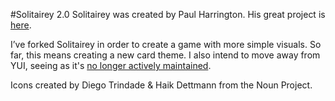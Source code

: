 #Solitairey 2.0
Solitairey was created by Paul Harrington. His great project is [here](https://github.com/pharrington/Solitairey).

I’ve forked Solitairey in order to create a game with more simple visuals. So far, this means creating a new card theme. I also intend to move away from YUI, seeing as it's [no longer actively maintained](http://yahooeng.tumblr.com/post/96098168666/important-announcement-regarding-yui).

Icons created by Diego Trindade & Haik Dettmann from the Noun Project.
